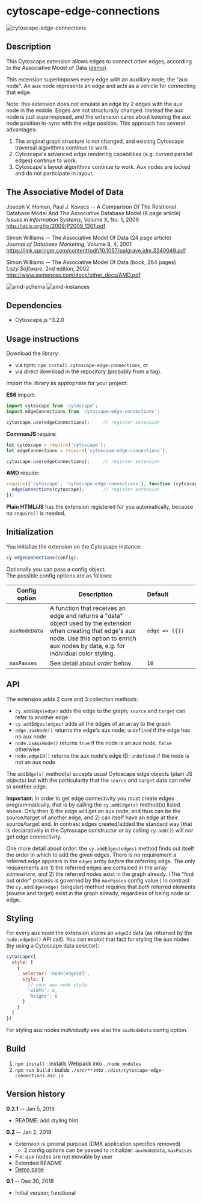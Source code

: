 cytoscape-edge-connections
==========================


![cytoscape-edge-connections](img/demo.png)


## Description

This Cytoscape extension allows edges to connect other edges, according to the Associative Model of Data
([demo](https://jri.github.io/cytoscape-edge-connections)).

This extension superimposes every edge with an auxiliary node, the "aux node". An aux node represents an edge and acts as a vehicle for connecting that edge.

Note: this extension does *not* emulate an edge by 2 edges with the aux node in the middle. Edges are not structurally changed. Instead the aux node is just superimposed, and the extension cares about keeping the aux node position in-sync with the edge position. This approach has several advantages:

1. The original graph structure is not changed, and existing Cytoscape traversal algorithms continue to work.
2. Cytoscape's advanced edge rendering capabilities (e.g. curved parallel edges) continue to work.
3. Cytoscape's layout algorithms continue to work. Aux nodes are locked and do not participate in layout.

## The Associative Model of Data

Joseph V. Homan, Paul J. Kovacs -- A Comparison Of The Relational Database Model And The Associative Database Model (6 page article)  
*Issues in Information Systems*, Volume X, No. 1, 2009  
http://iacis.org/iis/2009/P2009_1301.pdf

Simon Williams -- The Associative Model Of Data (24 page article)  
*Journal of Database Marketing*, Volume 8, 4, 2001  
https://link.springer.com/content/pdf/10.1057/palgrave.jdm.3240049.pdf

Simon Williams -- The Associative Model Of Data (book, 284 pages)  
*Lazy Software*, 2nd edition, 2002  
http://www.sentences.com/docs/other_docs/AMD.pdf

![amd-schema](img/amd-schema.png)
![amd-instances](img/amd-instances.png)

## Dependencies

* Cytoscape.js ^3.2.0


## Usage instructions

Download the library:

* via npm: `npm install cytoscape-edge-connections`, or
* via direct download in the repository (probably from a tag).

Import the library as appropriate for your project:

**ES6** import:

```js
import cytoscape from 'cytoscape';
import edgeConnections from 'cytoscape-edge-connections';

cytoscape.use(edgeConnections);     // register extension
```

**CommonJS** require:

```js
let cytoscape = require('cytoscape');
let edgeConnections = require('cytoscape-edge-connections');

cytoscape.use(edgeConnections);     // register extension
```

**AMD** require:

```js
require(['cytoscape', 'cytoscape-edge-connections'], function (cytoscape, edgeConnections) {
  edgeConnections(cytoscape);       // register extension
});
```

**Plain HTML/JS** has the extension registered for you automatically, because no `require()` is needed.


## Initialization

You initialize the extension on the Cytoscape instance:

```js
cy.edgeConnections(config);
```

Optionally you can pass a config object.  
The possible config options are as follows:

| Config option  | Description | Default&nbsp;&nbsp;&nbsp;&nbsp;&nbsp;&nbsp;&nbsp;&nbsp;&nbsp;&nbsp;&nbsp;&nbsp;&nbsp;&nbsp;&nbsp; |
| -------------  | ----------- | ------- |
| `auxNodeData`  | A function that receives an edge and returns a "data" object used by the extension when creating that edge's aux node. Use this option to enrich aux nodes by data, e.g. for individual color styling. | `edge => ({})` |
| `maxPasses`    | See detail about *order* below. | `10` |


## API

The extension adds 2 core and 3 collection methods:

* `cy.addEdge(edge)` adds the edge to the graph; `source` and `target` can refer to another edge
* `cy.addEdges(edges)` adds all the edges of an array to the graph
* `edge.auxNode()` returns the edge's aux node; `undefined` if the edge has no aux node
* `node.isAuxNode()` returns `true` if the node is an aux node, `false` otherwise
* `node.edgeId()` returns the aux node's edge ID; `undefined` if the node is not an aux node

The `addEdge(s)` method(s) accepts usual Cytoscape edge objects (plain JS objects) but with the particularity that the `source` and `target` data can refer to another edge.

**Important:** in order to get edge connectivity you must create edges programmatically, that is by calling the `cy.addEdge(s)` method(s) listed above. Only then 1) the edge will get an aux node, and thus can be the source/target of another edge, and 2) can itself have an edge at their source/target end. In contrast edges created/added the standard way (that is declaratively in the Cytoscape constructor or by calling `cy.add()`) will *not* get edge connectivity.

One more detail about *order*: the `cy.addEdges(edges)` method finds out itself the order in which to add the given edges. There is *no* requirement a referred edge appears in the `edges` array *before* the referring edge. The only requirements are 1) the referred edges are contained in the array *somewhere*, and 2) the referred *nodes* exist in the graph already. (The "find out order" process is governed by the `maxPasses` config value.) In contrast the `cy.addEdge(edge)` (singular) method requires that *both* referred elements (source and target) exist in the graph already, regardless of being node or edge.


## Styling

For every aux node the extension stores an `edgeId` data (as returned by the `node.edgeId()` API call). You can exploit that fact for styling the aux nodes (by using a Cytoscape data selector):

```js
cytoscape({
  style: [
    {
      selector: 'node[edgeId]',
      style: {
        // your aux node style
        'width': 6,
        'height': 6
      }
    }
  ]
})
```

For styling aux nodes *individually* see also the `auxNodeData` config option.


## Build

1. `npm install` : installs Webpack into `./node_modules`
2. `npm run build` : builds `./src/**` into `./dist/cytoscape-edge-connections.min.js`


## Version history

**0.2.1** -- Jan 5, 2019

* README: add styling hint

**0.2** -- Jan 2, 2019

* Extension is general purpose (DMX application specifics removed)
    * 2 config options can be passed to initializer: `auxNodeData`, `maxPasses`
* Fix: aux nodes are not movable by user
* Extended README
* [Demo page](https://jri.github.io/cytoscape-edge-connections)

**0.1** -- Dec 30, 2018

* Initial version; functional
